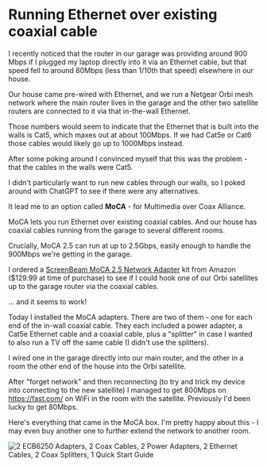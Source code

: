 # Running Ethernet over existing coaxial cable

I recently noticed that the router in our garage was providing around 900 Mbps if I plugged my laptop directly into it via an Ethernet cable, but that speed fell to around 80Mbps (less than 1/10th that speed) elsewhere in our house.

Our house came pre-wired with Ethernet, and we run a Netgear Orbi mesh network where the main router lives in the garage and the other two satellite routers are connected to it via that in-the-wall Ethernet.

Those numbers would seem to indicate that the Ethernet that is built into the walls is Cat5, which maxes out at about 100Mbps. If we had Cat5e or Cat6 those cables would likely go up to 1000Mbps instead.

After some poking around I convinced myself that this was the problem - that the cables in the walls were Cat5.

I didn't particularly want to run new cables through our walls, so I poked around with ChatGPT to see if there were any alternatives.

It lead me to an option called **MoCA** - for Multimedia over Coax Alliance.

MoCA lets you run Ethernet over existing coaxial cables. And our house has coaxial cables running from the garage to several different rooms.

Crucially, MoCA 2.5 can run at up to 2.5Gbps, easily enough to handle the 900Mbps we're getting in the garage.

I ordered a [ScreenBeam MoCA 2.5 Network Adapter](https://www.amazon.com/dp/B088KV2YYL) kit from Amazon ($129.99 at time of purchase) to see if I could hook one of our Orbi satellites up to the garage router via the coaxial cables.

... and it seems to work!

Today I installed the MoCA adapters. There are two of them - one for each end of the in-wall coaxial cable. They each included a power adapter, a Cat5e Ethernet cable and a coaxial cable, plus a "splitter" in case I wanted to also run a TV off the same cable (I didn't use the splitters).

I wired one in the garage directly into our main router, and the other in a room the other end of the house into the Orbi satellite.

After "forget network" and then reconnecting (to try and trick my device into connecting to the new satellite) I managed to get 800Mbps on https://fast.com/ on WiFi in the room with the satellite. Previously I'd been lucky to get 80Mbps.

Here's everything that came in the MoCA box. I'm pretty happy about this - I may even buy another one to further extend the network to another room.

![2 ECB6250 Adapters, 2 Coax Cables, 2 Power Adapters, 2 Ethernet Cables, 2 Coax Splitters, 1 Quick Start Guide](https://static.simonwillison.net/static/2024/moca-startup.jpg)
